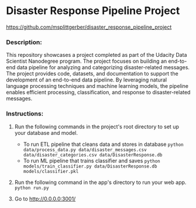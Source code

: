 # Disaster Response Pipeline Project
https://github.com/msplittgerber/disaster_response_pipeline_project
### Description:

This repository showcases a project completed as part of the Udacity Data Scientist Nanodegree program. The project focuses on building an end-to-end data pipeline for analyzing and categorizing disaster-related messages. The project provides code, datasets, and documentation to support the development of an end-to-end data pipeline. By leveraging natural language processing techniques and machine learning models, the pipeline enables efficient processing, classification, and response to disaster-related messages.

### Instructions:
1. Run the following commands in the project's root directory to set up your database and model.

    - To run ETL pipeline that cleans data and stores in database
        `python data/process_data.py data/disaster_messages.csv data/disaster_categories.csv data/DisasterResponse.db`
    - To run ML pipeline that trains classifier and saves
        `python models/train_classifier.py data/DisasterResponse.db models/classifier.pkl`

2. Run the following command in the app's directory to run your web app.
    `python run.py`

3. Go to http://0.0.0.0:3001/
